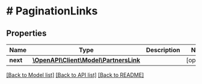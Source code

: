 # # PaginationLinks

## Properties

Name | Type | Description | Notes
------------ | ------------- | ------------- | -------------
**next** | [**\OpenAPI\Client\Model\PartnersLink**](PartnersLink.md) |  | [optional]

[[Back to Model list]](../../README.md#models) [[Back to API list]](../../README.md#endpoints) [[Back to README]](../../README.md)
